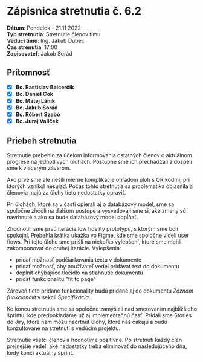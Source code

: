 # Zápisnica stretnutia č. 6.2

**Dátum**: Pondelok - 21.11 2022  
**Typ stretnutia**: Stretnutie členov tímu     
**Vedúci tímu**: Ing. Jakub Dubec      
**Čas strenutia**: 17:00   
**Zapisovateľ**: Jakub Sorád

## Prítomnosť

- [x] **Bc. Rastislav Balcerčík**
- [x] **Bc. Daniel Cok**
- [x] **Bc. Matej Lánik**
- [x] **Bc. Jakub Sorád**
- [x] **Bc. Róbert Szabó**
- [x] **Bc. Juraj Valiček**

## Priebeh stretnutia

Stretnutie prebehlo za účelom informovania ostatných členov o aktuálnom progrese na jednotlivých úlohách. Postupne sme ich prechádzali a dospeli sme k viacerým záverom.

Ako prvé sme ale riešili mierne komplikácie ohľadom úloh s QR kódmi, pri ktorých vznikol nesúlad. Počas tohto stretnutia sa problematika objasnila a členovia majú za úlohy tieto nedostatky opraviť.

Pri úlohách, ktoré sa v časti opierali aj o databázový model, sme sa spoločne zhodli na ďalšom postupe a vysvetlovali sme si, aké zmeny sú navrhnuté a ako sa bude databázový model dopĺňať.

Zhodnotili sme prvú iterácie low fidelity prototypu, s ktorým sme boli spokojní. Prebehla krátka ukážka vo Figme, kde sme spoločne videli user flows. Pri tejto úlohe sme prišli na niekoľko vylepšení, ktoré sme mohli zakomponovať do druhej iterácie. Vylepšenia:
- pridať možnosť podčiarkovania textu v dokumente
- pridať možnosť, aby používateľ vedel pridávať text do dokumentu
- doplniť chýbajúce tlačidlo na stiahnutie dokumentu
- pridať funkcionalitu "fit to page"

Zároveň tieto pridané funkcionality budú pridané aj do dokumentu *Zoznam funkcionalít* v sekcii *Špecifikácia*.

Ko koncu stretnutia sme sa spoločne zamýšlali nad smerovaním najbližšieho šprintu, kde predpokladáme už aj implementačnú časť. Pridali sme Stories do Jiry, ktoré nám môžu načrtnúť úlohy, ktoré nás čakaju a budú konzultované na stretnutí s vedúcim projektu.

Stretnutie všetci členovia hodnotíme pozitívne. Po stretnutí každý člen prejnejšie vedel, aké nedostatky treba eliminovať do nasledujúceho dňa, kedy končí aktuálny šprint.
